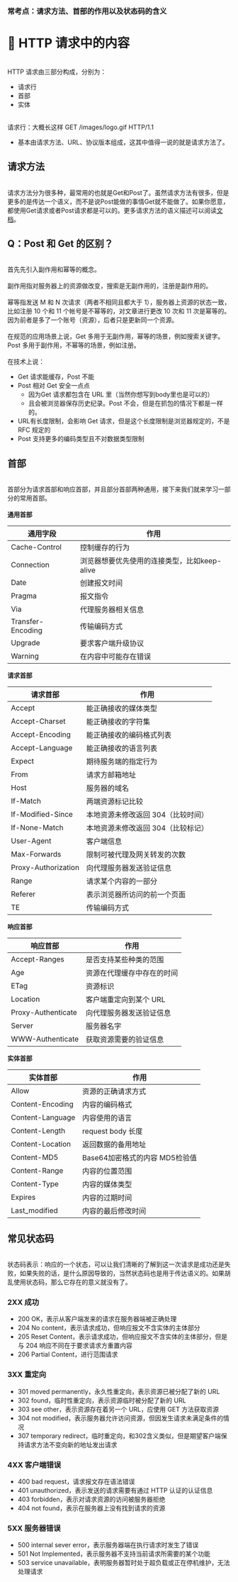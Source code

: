 <a name="TYYfY"></a>
### 常考点：请求方法、首部的作用以及状态码的含义


<a name="GGwzP"></a>
# 🐒 HTTP 请求中的内容

<br />HTTP 请求由三部分构成，分别为：

- 请求行
- 首部
- 实体


<br />请求行：大概长这样 GET /images/logo.gif HTTP/1.1

- 基本由请求方法、URL、协议版本组成，这其中值得一说的就是请求方法了。



<a name="UEWJE"></a>
## 请求方法

<br />请求方法分为很多种，最常用的也就是Get和Post了。虽然请求方法有很多，但是更多的是传达一个语义，而不是说Post能做的事情Get就不能做了。如果你愿意，都使用Get请求或者Post请求都是可以的。更多请求方法的语义描述可以阅读[文档](https://link.juejin.im/?target=https%3A%2F%2Fdeveloper.mozilla.org%2Fzh-CN%2Fdocs%2FWeb%2FHTTP%2FMethods)。<br />

<a name="FQqZc"></a>
## Q：Post 和 Get 的区别？

<br />首先先引入副作用和幂等的概念。<br />
<br />副作用指对服务器上的资源做改变，搜索是无副作用的，注册是副作用的。<br />
<br />幂等指发送 M 和 N 次请求（两者不相同且都大于 1），服务器上资源的状态一致，比如注册 10 个和 11 个帐号是不幂等的，对文章进行更改 10 次和 11 次是幂等的。因为前者是多了一个账号（资源），后者只是更新同一个资源。<br />
<br />在规范的应用场景上说，Get 多用于无副作用，幂等的场景，例如搜索关键字。Post 多用于副作用，不幂等的场景，例如注册。<br />
<br />在技术上说：

- Get 请求能缓存，Post 不能
- Post 相对 Get 安全一点点
   - 因为Get 请求都包含在 URL 里（当然你想写到body里也是可以的）
   - 且会被浏览器保存历史纪录。Post 不会，但是在抓包的情况下都是一样的。
- URL有长度限制，会影响 Get 请求，但是这个长度限制是浏览器规定的，不是 RFC 规定的
- Post 支持更多的编码类型且不对数据类型限制



<a name="goPRj"></a>
## 首部

<br />首部分为请求首部和响应首部，并且部分首部两种通用，接下来我们就来学习一部分的常用首部。<br />
<br />**通用首部**

| 通用字段 | 作用 |
| --- | --- |
| Cache-Control | 控制缓存的行为 |
| Connection | 浏览器想要优先使用的连接类型，比如keep-alive |
| Date | 创建报文时间 |
| Pragma | 报文指令 |
| Via | 代理服务器相关信息 |
| Transfer-Encoding | 传输编码方式 |
| Upgrade | 要求客户端升级协议 |
| Warning | 在内容中可能存在错误 |

**请求首部**

| 请求首部 | 作用 |
| --- | --- |
| Accept | 能正确接收的媒体类型 |
| Accept-Charset | 能正确接收的字符集 |
| Accept-Encoding | 能正确接收的编码格式列表 |
| Accept-Language | 能正确接收的语言列表 |
| Expect | 期待服务端的指定行为 |
| From | 请求方邮箱地址 |
| Host | 服务器的域名 |
| If-Match | 两端资源标记比较 |
| If-Modified-Since | 本地资源未修改返回 304（比较时间） |
| If-None-Match | 本地资源未修改返回 304（比较标记） |
| User-Agent | 客户端信息 |
| Max-Forwards | 限制可被代理及网关转发的次数 |
| Proxy-Authorization | 向代理服务器发送验证信息 |
| Range | 请求某个内容的一部分 |
| Referer | 表示浏览器所访问的前一个页面 |
| TE | 传输编码方式 |

**响应首部**

| 响应首部 | 作用 |
| --- | --- |
| Accept-Ranges | 是否支持某些种类的范围 |
| Age | 资源在代理缓存中存在的时间 |
| ETag | 资源标识 |
| Location | 客户端重定向到某个 URL |
| Proxy-Authenticate | 向代理服务器发送验证信息 |
| Server | 服务器名字 |
| WWW-Authenticate | 获取资源需要的验证信息 |

**实体首部**

| 实体首部 | 作用 |
| --- | --- |
| Allow | 资源的正确请求方式 |
| Content-Encoding | 内容的编码格式 |
| Content-Language | 内容使用的语言 |
| Content-Length | request body 长度 |
| Content-Location | 返回数据的备用地址 |
| Content-MD5 | Base64加密格式的内容 MD5检验值 |
| Content-Range | 内容的位置范围 |
| Content-Type | 内容的媒体类型 |
| Expires | 内容的过期时间 |
| Last_modified | 内容的最后修改时间 |

<a name="Nn3jq"></a>
## 
<a name="gJSHa"></a>
## 常见状态码

<br />状态码表示：响应的一个状态，可以让我们清晰的了解到这一次请求是成功还是失败，如果失败的话，是什么原因导致的，当然状态码也是用于传达语义的。如果胡乱使用状态码，那么它存在的意义就没有了。<br />

<a name="ZNyoT"></a>
### 2XX 成功


- 200 OK，表示从客户端发来的请求在服务器端被正确处理
- 204 No content，表示请求成功，但响应报文不含实体的主体部分
- 205 Reset Content，表示请求成功，但响应报文不含实体的主体部分，但是与 204 响应不同在于要求请求方重置内容
- 206 Partial Content，进行范围请求



<a name="YQ5Yt"></a>
### 3XX 重定向


- 301 moved permanently，永久性重定向，表示资源已被分配了新的 URL
- 302 found，临时性重定向，表示资源临时被分配了新的 URL
- 303 see other，表示资源存在着另一个 URL，应使用 GET 方法获取资源
- 304 not modified，表示服务器允许访问资源，但因发生请求未满足条件的情况
- 307 temporary redirect，临时重定向，和302含义类似，但是期望客户端保持请求方法不变向新的地址发出请求



<a name="Bdb7O"></a>
### 4XX 客户端错误


- 400 bad request，请求报文存在语法错误
- 401 unauthorized，表示发送的请求需要有通过 HTTP 认证的认证信息
- 403 forbidden，表示对请求资源的访问被服务器拒绝
- 404 not found，表示在服务器上没有找到请求的资源



<a name="Hs4oQ"></a>
### 5XX 服务器错误


- 500 internal sever error，表示服务器端在执行请求时发生了错误
- 501 Not Implemented，表示服务器不支持当前请求所需要的某个功能
- 503 service unavailable，表明服务器暂时处于超负载或正在停机维护，无法处理请求
